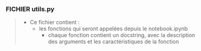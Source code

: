 ### FICHIER utils.py

> - Ce fichier contient : 
>    - les fonctions qui seront appelées depuis le notebook.ipynb
>      - chaque fonction contient un docstring, avec la description des arguments et les caractéristiques de la fonction

